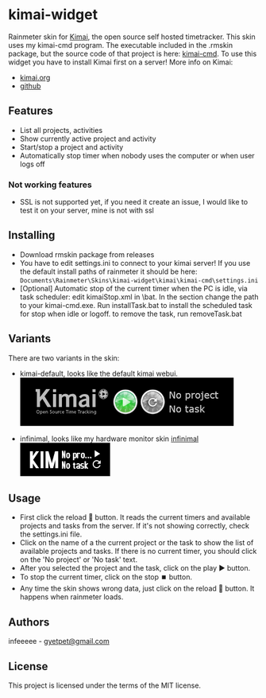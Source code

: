 # kimai-widget

Rainmeter skin for [Kimai](http://www.kimai.org/), the open source self hosted timetracker.
This skin uses my kimai-cmd program. The executable included in the .rmskin package, but the source code of that project is here: [kimai-cmd](https://github.com/infeeeee/kimai-cmd).
To use this widget you have to install Kimai first on a server!
More info on Kimai:
* [kimai.org](http://www.kimai.org/)
* [github](https://github.com/kimai/kimai)

## Features

* List all projects, activities
* Show currently active project and activity
* Start/stop a project and activity
* Automatically stop timer when nobody uses the computer or when user logs off

### Not working features

* SSL is not supported yet, if you need it create an issue, I would like to test it on your server, mine is not with ssl

## Installing

* Download rmskin package from releases
* You have to edit settings.ini to connect to your kimai server! If you use the default install paths of rainmeter it should be here: `Documents\Rainmeter\Skins\kimai-widget\kimai\kimai-cmd\settings.ini`
* [Optional] Automatic stop of the current timer when the PC is idle, via task scheduler: edit kimaiStop.xml in \bat. In the <exec> section change the path to your kimai-cmd.exe. Run installTask.bat to install the scheduled task for stop when idle or logoff. to remove the task, run removeTask.bat


## Variants

There are two variants in the skin: 
* kimai-default, looks like the default kimai webui.
![kimai-default](@Resources/Screenshots/kimai-default.png?raw=true "kimai-default")

* infinimal, looks like my hardware monitor skin [infinimal](https://github.com/infeeeee/infinimal)
![infinimal](@Resources/Screenshots/infinimal.png?raw=true "infinimal")

## Usage

* First click the reload 🔄 button. It reads the current timers and available projects and tasks from the server. If it's not showing correctly, check the settings.ini file. 
* Click on the name of a the current project or the task to show the list of available projects and tasks. If there is no current timer, you should click on the 'No project' or 'No task' text. 
* After you selected the project and the task, click on the play ▶️ button.
* To stop the current timer, click on the stop ⏹️ button. 
* Any time the skin shows wrong data, just click on the reload 🔄 button. It happens when rainmeter loads.

## Authors

infeeeee - gyetpet@gmail.com

## License

This project is licensed under the terms of the MIT license.
